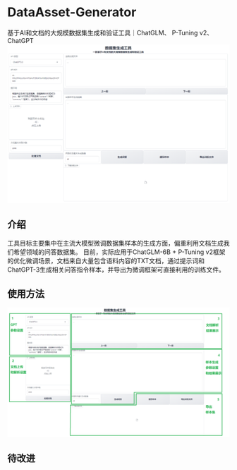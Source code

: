 # DataAsset-Generator
基于AI和文档的大规模数据集生成和验证工具｜ChatGLM、 P-Tuning v2、ChatGPT
![homepage.png](https://github.com/Markz1122/DataAsset-Generator/blob/main/homepage.png)
## 介绍
工具目标主要集中在主流大模型微调数据集样本的生成方面，偏重利用文档生成我们希望领域的问答数据集。
目前，实际应用于ChatGLM-6B + P-Tuning v2框架的优化微调场景，文档来自大量包含语料内容的TXT文档，通过提示词和ChatGPT-3生成相关问答指令样本，并导出为微调框架可直接利用的训练文件。
## 使用方法
![homepage-introduction.png](https://github.com/Markz1122/DataAsset-Generator/blob/main/homepage-introduction.png)

## 待改进

